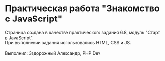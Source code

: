 # **Практическая работа "Знакомство с JavaScript"**

Страница создана в качестве практического задания 6.8, модуль "Старт в JavaScript".<br>
При выполнении задания использовались HTML, CSS и JS.
<br>
<br>
Выполнил: Задорожный Александр, PHP Dev